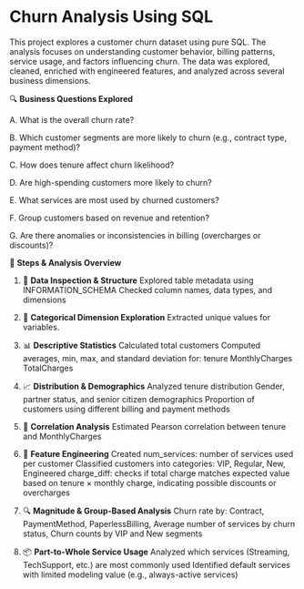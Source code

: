 # Churn Analysis Using SQL

This project explores a customer churn dataset using pure SQL. The analysis focuses on understanding customer behavior, billing patterns, service usage, and factors influencing churn. The data was explored, cleaned, enriched with engineered features, and analyzed across several business dimensions.

🔍 **Business Questions Explored**

A. What is the overall churn rate?

B. Which customer segments are more likely to churn (e.g., contract type, payment method)?

C. How does tenure affect churn likelihood?

D. Are high-spending customers more likely to churn?

E. What services are most used by churned customers?

F. Group customers based on revenue and retention?

G. Are there anomalies or inconsistencies in billing (overcharges or discounts)?


🧱 **Steps & Analysis Overview**

1. 🔢 **Data Inspection & Structure**
Explored table metadata using INFORMATION_SCHEMA
Checked column names, data types, and dimensions

2. 📐 **Categorical Dimension Exploration**
Extracted unique values for variables.

3. 📊 **Descriptive Statistics**
Calculated total customers
Computed averages, min, max, and standard deviation for:
tenure
MonthlyCharges
TotalCharges

4. 📈 **Distribution & Demographics**
Analyzed tenure distribution
Gender, partner status, and senior citizen demographics
Proportion of customers using different billing and payment methods

5. 🔁 **Correlation Analysis**
Estimated Pearson correlation between tenure and MonthlyCharges

6. 🧮 **Feature Engineering**
Created num_services: number of services used per customer
Classified customers into categories:
VIP, 
Regular,
New,
Engineered charge_diff: checks if total charge matches expected value based on tenure × monthly charge, indicating possible discounts or overcharges


7. 🔍 **Magnitude & Group-Based Analysis**
Churn rate by:
Contract,
PaymentMethod,
PaperlessBilling,
Average number of services by churn status,
Churn counts by VIP and New segments

8. 📦 **Part-to-Whole Service Usage**
Analyzed which services (Streaming, TechSupport, etc.) are most commonly used
Identified default services with limited modeling value (e.g., always-active services)




